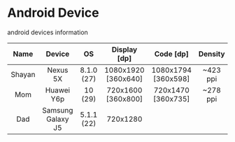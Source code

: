 # Android Device
android devices information


|Name|Device|OS|Display [dp]|Code [dp]|Density|Ratio|Type|
|:---:|:---: |:---:|:---:|:---:|:---:|:---:|:---:|
|Shayan|Nexus 5X|8.1.0 (27)|1080x1920 [360x640]|1080x1794 [360x598]|~423 ppi|16:9|Actual
|Mom|Huawei Y6p|10 (29)|720x1600 [360x800]|720x1470 [360x735]|~278 ppi|20:9|Long
|Dad|Samsung Galaxy J5|5.1.1 (22)|720x1280||||
